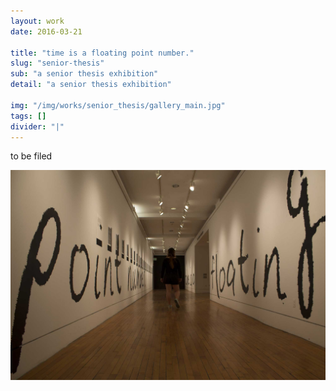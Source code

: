 ```yaml
---
layout: work
date: 2016-03-21

title: "time is a floating point number."
slug: "senior-thesis"
sub: "a senior thesis exhibition"
detail: "a senior thesis exhibition"

img: "/img/works/senior_thesis/gallery_main.jpg"
tags: []
divider: "|"
---
```


to be filed

![main gallery](/img/works/senior_thesis/gallery_main.jpg)
